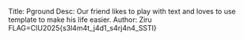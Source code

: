Title: Pground
Desc: Our friend likes to play with text and loves to use template to make his life easier.
Author: Ziru
FLAG=CIU2025{s3l4m4t_j4d1_s4rj4n4_SSTI}